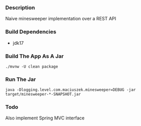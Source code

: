 ### Description

Naive minesweeper implementation over a REST API

### Build Dependencies
* jdk17

### Build The App As A Jar
`./mvnw -U clean package`

### Run The Jar
`java -Dlogging.level.com.maciuszek.minesweeper=DEBUG -jar target/minesweeper-*-SNAPSHOT.jar`

### Todo
Also implement Spring MVC interface